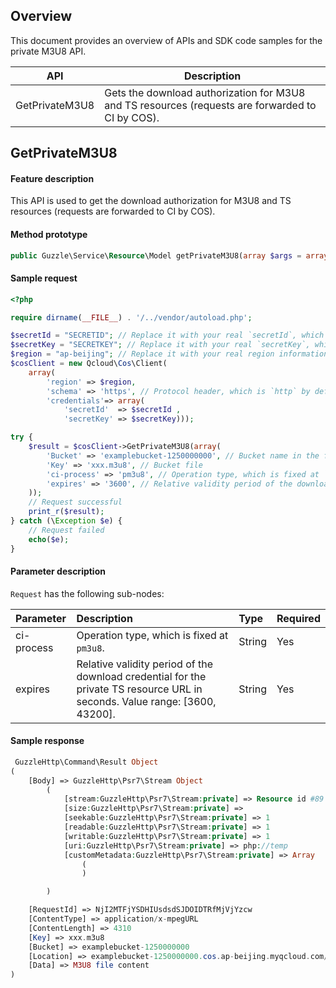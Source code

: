 ## Overview

This document provides an overview of APIs and SDK code samples for the private M3U8 API.

| API | Description |
| ------------- |  ---------------------- |
| GetPrivateM3U8 | Gets the download authorization for M3U8 and TS resources (requests are forwarded to CI by COS). |


## GetPrivateM3U8

#### Feature description

This API is used to get the download authorization for M3U8 and TS resources (requests are forwarded to CI by COS).

#### Method prototype

```php
public Guzzle\Service\Resource\Model getPrivateM3U8(array $args = array());
```

#### Sample request

```php
<?php

require dirname(__FILE__) . '/../vendor/autoload.php';

$secretId = "SECRETID"; // Replace it with your real `secretId`, which can be viewed and managed in the CAM console at https://console.cloud.tencent.com/cam/capi
$secretKey = "SECRETKEY"; // Replace it with your real `secretKey`, which can be viewed and managed in the CAM console at https://console.cloud.tencent.com/cam/capi
$region = "ap-beijing"; // Replace it with your real region information, which can be viewed in the console at https://console.cloud.tencent.com/cos5/bucket
$cosClient = new Qcloud\Cos\Client(
    array(
        'region' => $region,
        'schema' => 'https', // Protocol header, which is `http` by default
        'credentials'=> array(
            'secretId'  => $secretId ,
            'secretKey' => $secretKey)));

try {
    $result = $cosClient->GetPrivateM3U8(array(
        'Bucket' => 'examplebucket-1250000000', // Bucket name in the format of `BucketName-Appid`, which can be viewed in the COS console at https://console.cloud.tencent.com/cos5/bucket
        'Key' => 'xxx.m3u8', // Bucket file
        'ci-process' => 'pm3u8', // Operation type, which is fixed at `pm3u8`
        'expires' => '3600', // Relative validity period of the download credential for the private TS resource URL in seconds. Value range: [3600, 43200]
    ));
    // Request successful
    print_r($result);
} catch (\Exception $e) {
    // Request failed
    echo($e);
}
```

#### Parameter description

`Request` has the following sub-nodes:

| Parameter | Description | Type | Required |
| :--------- | :----------------------------------------------------------- | :----- | :------- |
| ci-process | Operation type, which is fixed at `pm3u8`. | String | Yes |
| expires | Relative validity period of the download credential for the private TS resource URL in seconds. Value range: [3600, 43200]. | String | Yes |

#### Sample response

```php
 GuzzleHttp\Command\Result Object
(
    [Body] => GuzzleHttp\Psr7\Stream Object
        (
            [stream:GuzzleHttp\Psr7\Stream:private] => Resource id #89
            [size:GuzzleHttp\Psr7\Stream:private] => 
            [seekable:GuzzleHttp\Psr7\Stream:private] => 1
            [readable:GuzzleHttp\Psr7\Stream:private] => 1
            [writable:GuzzleHttp\Psr7\Stream:private] => 1
            [uri:GuzzleHttp\Psr7\Stream:private] => php://temp
            [customMetadata:GuzzleHttp\Psr7\Stream:private] => Array
                (
                )

        )

    [RequestId] => NjI2MTFjYSDHIUsdsdSJDOIDTRfMjVjYzcw
    [ContentType] => application/x-mpegURL
    [ContentLength] => 4310
    [Key] => xxx.m3u8
    [Bucket] => examplebucket-1250000000
    [Location] => examplebucket-1250000000.cos.ap-beijing.myqcloud.com/xxx.m3u8
    [Data] => M3U8 file content
)
```
